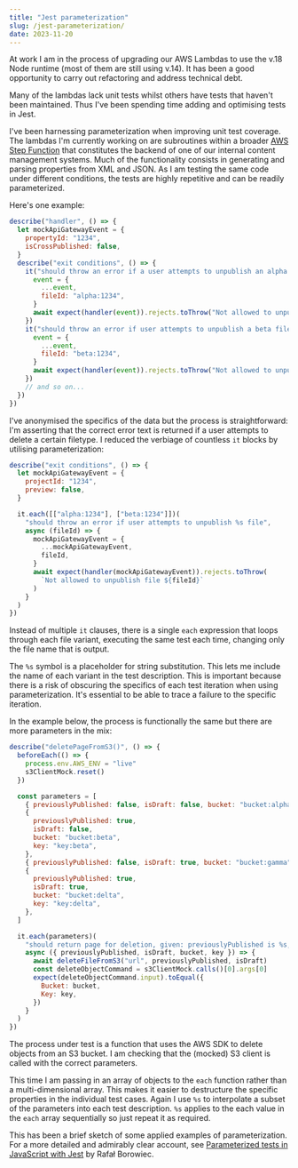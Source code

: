 ```yaml
---
title: "Jest parameterization"
slug: /jest-parameterization/
date: 2023-11-20
---
```


At work I am in the process of upgrading our AWS Lambdas to use the v.18 Node runtime (most of them are still using v.14). It has been a good opportunity to carry out refactoring and address technical debt.

Many of the lambdas lack unit tests whilst others have tests that haven't been maintained. Thus I've been spending time adding and optimising tests in Jest.

I've been harnessing parameterization when improving unit test coverage. The lambdas I'm currently working on are subroutines within a broader [AWS Step Function](https://docs.aws.amazon.com/step-functions/latest/dg/welcome.html) that constitutes the backend of one of our internal content management systems. Much of the functionality consists in generating and parsing properties from XML and JSON. As I am testing the same code under different conditions, the tests are highly repetitive and can be readily parameterized.

Here's one example:

```js
describe("handler", () => {
  let mockApiGatewayEvent = {
    propertyId: "1234",
    isCrossPublished: false,
  }
  describe("exit conditions", () => {
    it("should throw an error if a user attempts to unpublish an alpha file", async () => {
      event = {
        ...event,
        fileId: "alpha:1234",
      }
      await expect(handler(event)).rejects.toThrow("Not allowed to unpublish file alpha:1234")
    })
    it("should throw an error if user attempts to unpublish a beta file", async () => {
      event = {
        ...event,
        fileId: "beta:1234",
      }
      await expect(handler(event)).rejects.toThrow("Not allowed to unpublish file beta:1234")
    })
    // and so on...
  })
})
```

I've anonymised the specifics of the data but the process is straightforward: I'm asserting that the correct error text is returned if a user attempts to delete a certain filetype. I reduced the verbiage of countless `it` blocks by utilising parameterization:

```js
describe("exit conditions", () => {
  let mockApiGatewayEvent = {
    projectId: "1234",
    preview: false,
  }

  it.each([["alpha:1234"], ["beta:1234"]])(
    "should throw an error if user attempts to unpublish %s file",
    async (fileId) => {
      mockApiGatewayEvent = {
        ...mockApiGatewayEvent,
        fileId,
      }
      await expect(handler(mockApiGatewayEvent)).rejects.toThrow(
        `Not allowed to unpublish file ${fileId}`
      )
    }
  )
})
```

Instead of multiple `it` clauses, there is a single `each` expression that loops through each file variant, executing the same test each time, changing only the file name that is output.

The `%s` symbol is a placeholder for string substitution. This lets me include the name of each variant in the test description. This is important because there is a risk of obscuring the specifics of each test iteration when using parameterization. It's essential to be able to trace a failure to the specific iteration.

In the example below, the process is functionally the same but there are more parameters in the mix:

```js
describe("deletePageFromS3()", () => {
  beforeEach(() => {
    process.env.AWS_ENV = "live"
    s3ClientMock.reset()
  })

  const parameters = [
    { previouslyPublished: false, isDraft: false, bucket: "bucket:alpha", key: "key:alpha" },
    {
      previouslyPublished: true,
      isDraft: false,
      bucket: "bucket:beta",
      key: "key:beta",
    },
    { previouslyPublished: false, isDraft: true, bucket: "bucket:gamma", key: "key:gamma" },
    {
      previouslyPublished: true,
      isDraft: true,
      bucket: "bucket:delta",
      key: "key:delta",
    },
  ]

  it.each(parameters)(
    "should return page for deletion, given: previouslyPublished is %s, isDraft is %s",
    async ({ previouslyPublished, isDraft, bucket, key }) => {
      await deleteFileFromS3("url", previouslyPublished, isDraft)
      const deleteObjectCommand = s3ClientMock.calls()[0].args[0]
      expect(deleteObjectCommand.input).toEqual({
        Bucket: bucket,
        Key: key,
      })
    }
  )
})
```

The process under test is a function that uses the AWS SDK to delete objects from an S3 bucket. I am checking that the (mocked) S3 client is called with the correct parameters.

This time I am passing in an array of objects to the `each` function rather than a multi-dimensional array. This makes it easier to destructure the specific properties in the individual test cases. Again I use `%s` to interpolate a subset of the parameters into each test description. `%s` applies to the each value in the `each` array sequentially so just repeat it as required.

This has been a brief sketch of some applied examples of parameterization. For a more detailed and admirably clear account, see [Parameterized tests in JavaScript with Jest](https://blog.codeleak.pl/2021/12/parameterized-tests-with-jest.html) by Rafał Borowiec.
